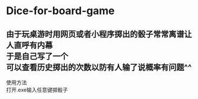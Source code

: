 # Dice-for-board-game
由于玩桌游时用网页或者小程序掷出的骰子常常离谱让人直呼有内幕    
于是自己写了一个  
可以查看历史掷出的次数以防有人输了说概率有问题^^  
----------------------------------------------------------  
使用方法  
打开.exe输入任意键掷骰子
